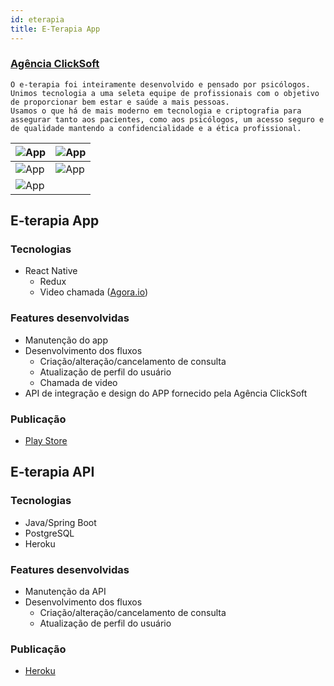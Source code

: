 ```yaml
---
id: eterapia
title: E-Terapia App
---
```


### [Agência ClickSoft](https://www.clicksoft.com.br/)

```
O e-terapia foi inteiramente desenvolvido e pensado por psicólogos. Unimos tecnologia a uma seleta equipe de profissionais com o objetivo de proporcionar bem estar e saúde a mais pessoas.
Usamos o que há de mais moderno em tecnologia e criptografia para assegurar tanto aos pacientes, como aos psicólogos, um acesso seguro e de qualidade mantendo a confidencialidade e a ética profissional.
```
|![App](https://lh3.googleusercontent.com/3VcFr8zHbovONQ-AFB0916-1gC_ySDPJxHU117yca7-xpsN3b4olhTVTMVQoo8XLhRD5=w720-h310-rw)|![App](https://lh3.googleusercontent.com/333846y1WykqT9Focewimot_TsiAhqU9YWdXGBdyaIxqGDhTeZrY5W42NBX-p0vkyQ=w720-h310-rw)|
|--|--|
|![App](https://lh3.googleusercontent.com/EvgF3f6WztIHya_OsKJVIheDoYewUkQPxMcvQw21nW8u7LLGNvdGl-eKVgqToCfVzhU=w720-h310-rw)|![App](https://lh3.googleusercontent.com/uuGtUqw_jirrUUtdksGN8enmVGHQCMnVPh6xFa_DSv_9mlO9RlJ7xiHrBtDbxWur0nA=w720-h310-rw)|
|![App](https://lh3.googleusercontent.com/vvRAPmGx1bLL4n5JhCe_gFqvmgWwh3a2HR73eXoN1ZJGdtq5fF_V4yLnk9x9N81_huo=w720-h310-rw)|

## E-terapia App
### Tecnologias
 - React Native
   - Redux
   - Video chamada ([Agora.io](https://www.agora.io/en/))
### Features desenvolvidas
 - Manutenção do app
 - Desenvolvimento dos fluxos
   - Criação/alteração/cancelamento de consulta
   - Atualização de perfil do usuário
   - Chamada de video
 - API de integração e design do APP fornecido pela Agência ClickSoft
### Publicação
 - [Play Store](https://play.google.com/store/apps/details?id=com.eterapia)

## E-terapia API
### Tecnologias
 - Java/Spring Boot
 - PostgreSQL
 - Heroku
### Features desenvolvidas
 - Manutenção da API
 - Desenvolvimento dos fluxos
   - Criação/alteração/cancelamento de consulta
   - Atualização de perfil do usuário
### Publicação
 - [Heroku](https://www.heroku.com/)
